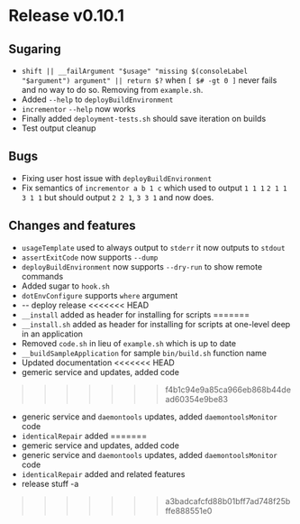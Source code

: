 # Release v0.10.1

## Sugaring

- `shift || __failArgument "$usage" "missing $(consoleLabel "$argument") argument" || return $?` when `[ $# -gt 0 ]` never fails and no way to do so. Removing from `example.sh`.
- Added `--help` to `deployBuildEnvironment`
- `incrementor` `--help` now works
- Finally added `deployment-tests.sh` should save iteration on builds
- Test output cleanup

## Bugs

- Fixing user host issue with `deployBuildEnvironment`
- Fix semantics of `incrementor a b 1 c` which used to output `1 1 1` `2 1 1` `3 1 1` but should output `2 2 1`, `3 3 1` and now does.

## Changes and features

- `usageTemplate` used to always output to `stderr` it now outputs to `stdout`
- `assertExitCode` now supports `--dump`
- `deployBuildEnvironment` now supports `--dry-run` to show remote commands
- Added sugar to `hook.sh`
- `dotEnvConfigure` supports `where` argument
- -- deploy release
<<<<<<< HEAD
- `__install` added as header for installing for scripts
=======
- `__install.sh` added as header for installing for scripts at one-level deep in an application
- Removed `code.sh` in lieu of `example.sh` which is up to date
- `__buildSampleApplication` for sample `bin/build.sh` function name
- Updated documentation
<<<<<<< HEAD
- gemeric service and  updates, added  code
>>>>>>> f4b1c94e9a85ca966eb868b44dead60354e9be83
- generic service and `daemontools` updates, added `daemontoolsMonitor` code
- `identicalRepair` added
=======
- gemeric service and updates, added code
- generic service and `daemontools` updates, added `daemontoolsMonitor` code
- `identicalRepair` added and related features
- release stuff -a
>>>>>>> a3badcafcfd88b01bff7ad748f25bffe888551e0
